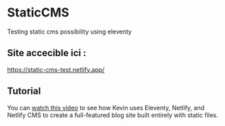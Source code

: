 # StaticCMS

Testing static cms possibility using eleventy

## Site accecible ici :

https://static-cms-test.netlify.app/

## Tutorial

You can [watch this video](https://youtu.be/4wD00RT6d-g) to see how Kevin uses Eleventy, Netlify, and Netlify CMS to create a full-featured blog site built entirely with static files.
